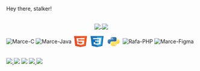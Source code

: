 Hey there, stalker!
##
<div align="center">
  <a href="https://github.com/marceana">
    <img align="center" src="https://github-readme-stats.vercel.app/api?username=marceana&show_icons=true&theme=tokyonight&include_all_commits=true&count_private=true"/>
  </a>
  <a href="https://github.com/marceana">
    <img align="center" src="https://github-readme-stats.vercel.app/api/top-langs/?username=marceana&layout=compact&langs_count=7&theme=tokyonight" />
  </a>
</div>
<div style="display: inline_block"><br>
  <img align="center" alt="Marce-C" height="30" width="40" src="https://cdn.jsdelivr.net/gh/devicons/devicon/icons/c/c-original.svg">
  <img align="center" alt="Marce-Java" height="30" width="40" src="https://cdn.jsdelivr.net/gh/devicons/devicon/icons/java/java-original.svg">
  <img align="center" alt="Marce-HTML" height="30" width="40" src="https://raw.githubusercontent.com/devicons/devicon/master/icons/html5/html5-original.svg">
  <img align="center" alt="Marce-CSS" height="30" width="40" src="https://raw.githubusercontent.com/devicons/devicon/master/icons/css3/css3-original.svg">
  <img align="center" alt="Rafa-Python" height="30" width="40" src="https://raw.githubusercontent.com/devicons/devicon/master/icons/python/python-original.svg">
  <img align="center" alt="Rafa-PHP" height="30" width="40" src="https://cdn.jsdelivr.net/gh/devicons/devicon/icons/php/php-original.svg">
  <img align="center" alt="Marce-Figma" height="30" width="40" src="https://cdn.jsdelivr.net/gh/devicons/devicon/icons/figma/figma-original.svg">  
</div>

##

<div> 
  <a href = "mailto: assumpcaom23@gmail.com" target="_blank"><img src="https://img.shields.io/badge/Gmail-D14836?style=for-the-badge&logo=gmail&logoColor=white" target="_blank">   </a>
  <a href="https://instagram.com/marceana_" target="_blank"><img src="https://img.shields.io/badge/-Instagram-%23E4405F?style=for-the-badge&logo=instagram&logoColor=white"         target="_blank"></a>
 	<a href="https://twitter.com/marceana_" target="_blank"><img src="https://img.shields.io/badge/Twitter-1DA1F2?style=for-the-badge&logo=twitter&logoColor=white"                   target="_blank"></a>
  <a href="https://discord.gg/xBg9qhZ2" target="_blank"><img src="https://img.shields.io/badge/Discord-7289DA?style=for-the-badge&logo=discord&logoColor=white" target="_blank">   </a> 
  <a href="https://www.linkedin.com/in/marcelli-marinho-94561a1bb/" target="_blank"><img src="https://img.shields.io/badge/LinkedIn-0077B5?style=for-the-badge&logo=linkedin&logoColor=white" target="_blank"></a> 
 
</div>
